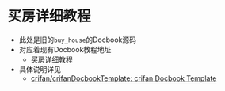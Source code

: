 # 买房详细教程

* 此处是旧的`buy_house`的Docbook源码
* 对应着现有Docbook教程地址
  * [买房详细教程](https://www.crifan.org/files/doc/docbook/buy_house/release/html/buy_house.html)
* 具体说明详见
  * [crifan/crifanDocbookTemplate: crifan Docbook Template](https://github.com/crifan/crifanDocbookTemplate)
